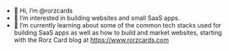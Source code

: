 - 👋 Hi, I’m @rorzcards
- 👀 I’m interested in building websites and small SaaS apps.
- 🌱 I’m currently learning about some of the common tech stacks used for building SaaS apps as well as how to build and market websites, starting with the Rorz Card blog at https://www.rorzcards.com

<!---
rorzcards/rorzcards is a ✨ special ✨ repository because its `README.md` (this file) appears on your GitHub profile.
You can click the Preview link to take a look at your changes.
--->

